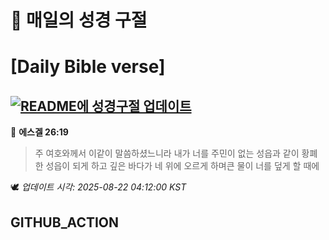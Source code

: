 # 🙏 매일의 성경 구절
# [Daily Bible verse]
## [![README에 성경구절 업데이트](https://github.com/DONGSUKA/first_test/actions/workflows/update-readme-bible.yml/badge.svg)](https://github.com/DONGSUKA/first_test/actions/workflows/update-readme-bible.yml)
<!-- START_BIBLE_VERSE -->
📖 **에스겔 26:19**
> 주 여호와께서 이같이 말씀하셨느니라 내가 너를 주민이 없는 성읍과 같이 황폐한 성읍이 되게 하고 깊은 바다가 네 위에 오르게 하며큰 물이 너를 덮게 할 때에

🕊️ _업데이트 시각: 2025-08-22 04:12:00 KST_
  <!-- END_BIBLE_VERSE -->
## GITHUB_ACTION
